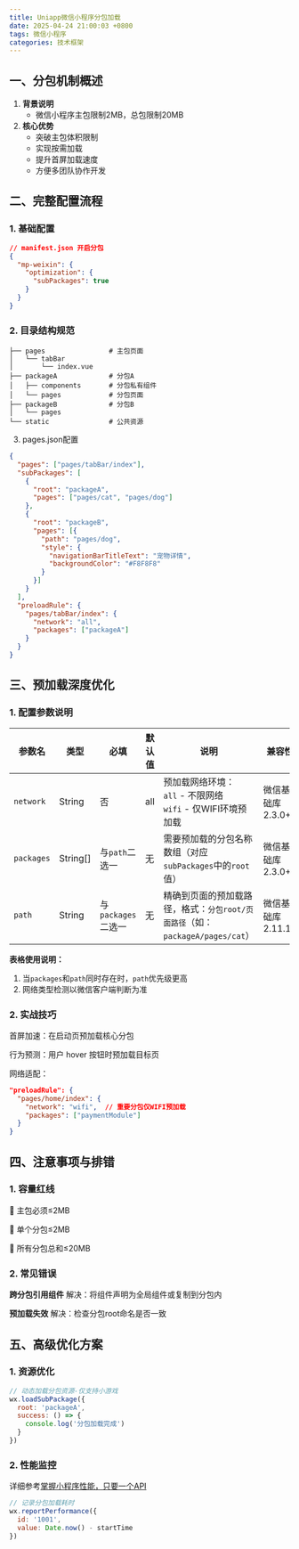 ```yaml
---
title: Uniapp微信小程序分包加载
date: 2025-04-24 21:00:03 +0800
tags: 微信小程序
categories: 技术框架
---
```


## 一、分包机制概述
1. **背景说明**  
   - 微信小程序主包限制2MB，总包限制20MB  
2. **核心优势**  
   - 突破主包体积限制  
   - 实现按需加载  
   - 提升首屏加载速度  
   - 方便多团队协作开发  

## 二、完整配置流程
### 1. 基础配置
```json
// manifest.json 开启分包
{
  "mp-weixin": {
    "optimization": {
      "subPackages": true
    }
  }
}
```

### 2. 目录结构规范
```
├── pages                # 主包页面
│   └── tabBar
│       └── index.vue
├── packageA             # 分包A
│   ├── components       # 分包私有组件
│   └── pages            # 分包页面
├── packageB             # 分包B
│   └── pages
└── static               # 公共资源
```

3. pages.json配置
```json
{
  "pages": ["pages/tabBar/index"],
  "subPackages": [
    {
      "root": "packageA",
      "pages": ["pages/cat", "pages/dog"]
    },
    {
      "root": "packageB",
      "pages": [{
        "path": "pages/dog",
        "style": {
          "navigationBarTitleText": "宠物详情",
          "backgroundColor": "#F8F8F8"
        }
      }]
    }
  ],
  "preloadRule": {
    "pages/tabBar/index": {
      "network": "all",
      "packages": ["packageA"]
    }
  }
}
```

## 三、预加载深度优化
### 1. 配置参数说明
| 参数名      | 类型       | 必填 | 默认值 | 说明                                                                 | 兼容性       |
|-------------|------------|------|--------|--------------------------------------------------------------------|-------------|
| `network`   | String     | 否   | all    | 预加载网络环境：<br>`all` - 不限网络<br>`wifi` - 仅WIFI环境预加载       | 微信基础库2.3.0+ |
| `packages`  | String[]   | 与`path`二选一 | 无 | 需要预加载的分包名称数组（对应`subPackages`中的`root`值）              | 微信基础库2.3.0+ |
| `path`      | String     | 与`packages`二选一 | 无 | 精确到页面的预加载路径，格式：`分包root/页面路径`（如：`packageA/pages/cat`） | 微信基础库2.11.1+ |

**表格使用说明：**
1. 当`packages`和`path`同时存在时，`path`优先级更高
2. 网络类型检测以微信客户端判断为准

### 2. 实战技巧
首屏加速：在启动页预加载核心分包

行为预测：用户 hover 按钮时预加载目标页

网络适配：

```json
"preloadRule": {
  "pages/home/index": {
    "network": "wifi",  // 重要分包仅WIFI预加载
    "packages": ["paymentModule"]
  }
}
```

## 四、注意事项与排错
### 1. 容量红线
🚨 主包必须≤2MB

🚨 单个分包≤2MB

🚨 所有分包总和≤20MB

### 2. 常见错误
**跨分包引用组件**
解决：将组件声明为全局组件或复制到分包内

**预加载失效**
解决：检查分包root命名是否一致


## 五、高级优化方案
### 1. 资源优化
```javascript
// 动态加载分包资源-仅支持小游戏
wx.loadSubPackage({
  root: 'packageA',
  success: () => {
    console.log('分包加载完成')
  }
})
```

### 2. 性能监控
详细参考[掌握小程序性能，只要一个API](https://developers.weixin.qq.com/community/business/doc/0002681b77cf901d42ad43f465100d)
```javascript
// 记录分包加载耗时
wx.reportPerformance({
  id: '1001',
  value: Date.now() - startTime
})
```
